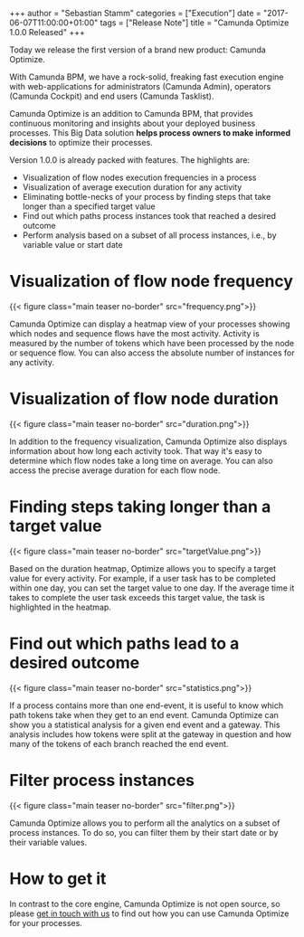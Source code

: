 +++
author = "Sebastian Stamm"
categories = ["Execution"]
date = "2017-06-07T11:00:00+01:00"
tags = ["Release Note"]
title = "Camunda Optimize 1.0.0 Released"
+++

Today we release the first version of a brand new product: Camunda Optimize.

With Camunda BPM, we have a rock-solid, freaking fast execution engine with web-applications for administrators (Camunda Admin), operators (Camunda Cockpit) and end users (Camunda Tasklist).

Camunda Optimize is an addition to Camunda BPM, that provides continuous monitoring and insights about your deployed business processes. This Big Data solution **helps process owners to make informed decisions** to optimize their processes.

Version 1.0.0 is already packed with features. The highlights are:

* Visualization of flow nodes execution frequencies in a process
* Visualization of average execution duration for any activity
* Eliminating bottle-necks of your process by finding steps that take longer than a specified target value
* Find out which paths process instances took that reached a desired outcome
* Perform analysis based on a subset of all process instances, i.e., by variable value or start date

# Visualization of flow node frequency

{{< figure class="main teaser no-border" src="frequency.png">}}

Camunda Optimize can display a heatmap view of your processes showing which nodes and sequence flows have the most activity. Activity is measured by the number of tokens which have been processed by the node or sequence flow. You can also access the absolute number of instances for any activity.

# Visualization of flow node duration

{{< figure class="main teaser no-border" src="duration.png">}}

In addition to the frequency visualization, Camunda Optimize also displays information about how long each activity took. That way it's easy to determine which flow nodes take a long time on average. You can also access the precise average duration for each flow node.

# Finding steps taking longer than a target value

{{< figure class="main teaser no-border" src="targetValue.png">}}

Based on the duration heatmap, Optimize allows you to specify a target value for every activity. For example, if a user task has to be completed within one day, you can set the target value to one day. If the average time it takes to complete the user task exceeds this target value, the task is highlighted in the heatmap.

# Find out which paths lead to a desired outcome

{{< figure class="main teaser no-border" src="statistics.png">}}

If a process contains more than one end-event, it is useful to know which path tokens take when they get to an end event. Camunda Optimize can show you a statistical analysis for a given end event and a gateway. This analysis includes how tokens were split at the gateway in question and how many of the tokens of each branch reached the end event.

# Filter process instances

{{< figure class="main teaser no-border" src="filter.png">}}

Camunda Optimize allows you to perform all the analytics on a subset of process instances. To do so, you can filter them by their start date or by their variable values.

# How to get it

In contrast to the core engine, Camunda Optimize is not open source, so please [get in touch with us](https://camunda.com/about/contact/) to find out how you can use Camunda Optimize for your processes.
